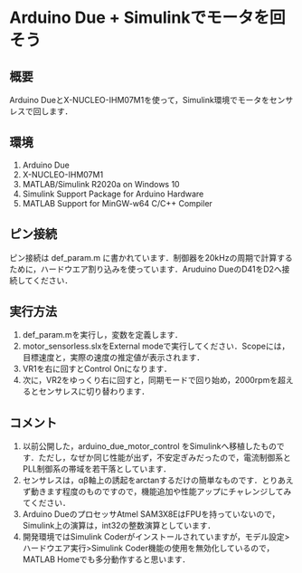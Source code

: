 # Arduino Due + Simulinkでモータを回そう
## 概要
Arduino DueとX-NUCLEO-IHM07M1を使って，Simulink環境でモータをセンサレスで回します．
## 環境
1. Arduino Due
2. X-NUCLEO-IHM07M1
3. MATLAB/Simulink R2020a on Windows 10
4. Simulink Support Package for Arduino Hardware
5. MATLAB Support for MinGW-w64 C/C++ Compiler
## ピン接続
ピン接続は def_param.m に書かれています．制御器を20kHzの周期で計算するために，ハードウエア割り込みを使っています．Aruduino DueのD41をD2へ接続してください．
## 実行方法
1. def_param.mを実行し，変数を定義します．
2. motor_sensorless.slxをExternal modeで実行してください．Scopeには，目標速度と，実際の速度の推定値が表示されます．
3. VR1を右に回すとControl Onになります．
4. 次に，VR2をゆっくり右に回すと，同期モードで回り始め，2000rpmを超えるとセンサレスに切り替わります．
## コメント
1. 以前公開した，arduino_due_motor_control をSimulinkへ移植したものです．ただし，なぜか同じ性能が出ず，不安定ぎみだったので，電流制御系とPLL制御系の帯域を若干落としています．
2. センサレスは，αβ軸上の誘起をarctanするだけの簡単なものです．とりあえず動きます程度のものですので，機能追加や性能アップにチャレンジしてみてください．
3. Arduino DueのプロセッサAtmel SAM3X8EはFPUを持っていないので，Simulink上の演算は，int32の整数演算としています．
4. 開発環境ではSimulink Coderがインストールされていますが，モデル設定>ハードウエア実行>Simulink Coder機能の使用を無効化しているので，MATLAB Homeでも多分動作すると思います．
